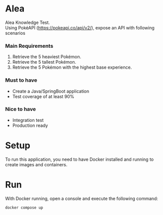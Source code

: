 # Alea

Alea Knowledge Test.  
Using PokéAPI (https://pokeapi.co/api/v2/), expose an API with following scenarios

### Main Requirements

1. Retrieve the 5 heaviest Pokémon.
2. Retrieve the 5 tallest Pokémon.
3. Retrieve the 5 Pokémon with the highest base experience.

### Must to have

- Create a Java/SpringBoot application
- Test coverage of at least 90%

### Nice to have

- Integration test
- Production ready 

# Setup

To run this application, you need to have Docker installed and running to create images and containers.

# Run

With Docker running, open a console and execute the following command:  

    docker compose up 